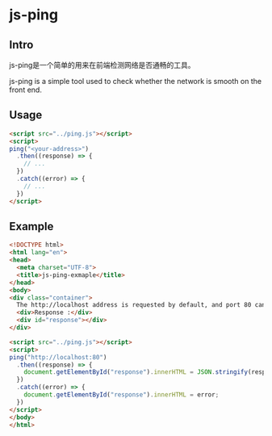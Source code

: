 # js-ping



## Intro

js-ping是一个简单的用来在前端检测网络是否通畅的工具。

js-ping is a simple tool used to check whether the network is smooth on the front end.



## Usage

```html
<script src="../ping.js"></script>
<script>
ping("<your-address>")
  .then((response) => {
   	// ...
  })
  .catch((error) => {
   	// ...
  })
</script>
```



## Example

```html
<!DOCTYPE html>
<html lang="en">
<head>
  <meta charset="UTF-8">
  <title>js-ping-exmaple</title>
</head>
<body>
<div class="container">
  The http://localhost address is requested by default, and port 80 can be started and closed to test its effect.
  <div>Response :</div>
  <div id="response"></div>
</div>

<script src="../ping.js"></script>
<script>
ping("http://localhost:80")
  .then((response) => {
    document.getElementById("response").innerHTML = JSON.stringify(response);
  })
  .catch((error) => {
    document.getElementById("response").innerHTML = error;
  })
</script>
</body>
</html>
```



